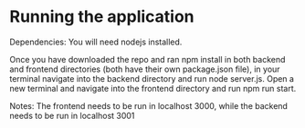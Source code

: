 # Running the application

Dependencies: You will need nodejs installed.

Once you have downloaded the repo and ran npm install in both backend and frontend directories (both have their own package.json file), in your terminal navigate into the backend directory and run node server.js. Open a new terminal and navigate into the frontend directory and run npm run start.

Notes: The frontend needs to be run in localhost 3000, while the backend needs to be run in localhost 3001
